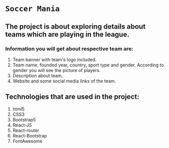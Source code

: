 # `Soccer Mania`

## The project is about exploring details about teams which are playing in the league.
### Information you will get about respective team are: 
1. Team banner with team's logo included.
2. Team name, founded year, country, sport type and gender. According to gender you will see the picture of players.
3. Description about team.
4. Website and some social media links of the team.

## Technologies that are used in the project:
1. html5
2. CSS3
3. Bootstrap5
4. React-JS
5. React-router
6. React-Bootstrap
7. FontAwesome


